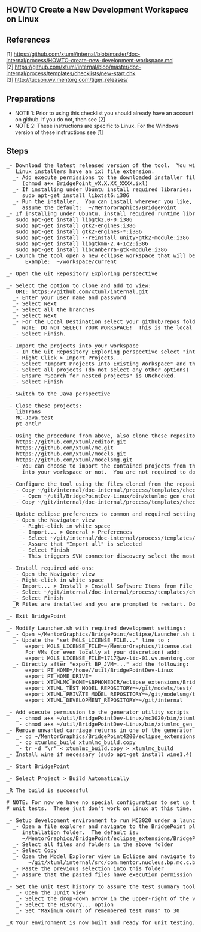 HOWTO Create a New Development Workspace on Linux
----------------------------------------

References
------------
[1]  https://github.com/xtuml/internal/blob/master/doc-internal/process/HOWTO-create-new-development-workspace.md  
[2]  https://github.com/xtuml/internal/blob/master/doc-internal/process/templates/checklists/new-start.chk  
[3]  http://tucson.wv.mentorg.com/tiger_releases/

Preparations
------------
- NOTE 1: Prior to using this checklist you should already have an account on github.  If you do not, then see [2]  
- NOTE 2: These instructions are specific to Linux.  For the Windows version of these instructions see [1]


Steps
------------
<pre>
_- Download the latest released version of the tool.  You will find all the releases at [3].
   Linux installers have an ixl file extension.
  _- Add execute permissions to the downloaded installer file
     (chmod a+x BridgePoint_vX.X.XX_XXXX.ixl)
  _- If installing under Ubuntu install required libraries:
     sudo apt-get install libxtst6:i386
  _- Run the installer.  You can install wherever you like, but these instructions 
     assume the default:  ~/MentorGraphics/BridgePoint
_- If installing under Ubuntu, install required runtime libraries for GTK
   sudo apt-get install libgtk2.0-0:i386
   sudo apt-get install gtk2-engines:i386
   sudo apt-get install gtk2-engines-*:i386
   sudo apt-get install --reinstall unity-gtk2-module:i386
   sudo apt-get install libgtkmm-2.4-1c2:i386
   sudo apt-get install libcanberra-gtk-module:i386
_- Launch the tool open a new eclipse workspace that will become your development workspace.
      Example:  ~/workspace/current

_- Open the Git Repository Exploring perspective

_- Select the option to clone and add to view:
   URI: https://github.com/xtuml/internal.git
  _- Enter your user name and password
  _- Select Next
  _- Select all the branches
  _- Select Next
  _- For the Local Destination select your github/repos folder (e.g. ~/git, which these instructions will use).
     NOTE: DO NOT SELECT YOUR WORKSPACE!  This is the local repository location.
  _- Select Finish.

_- Import the projects into your workspace
  _- In the Git Repository Exploring perspective select "internal"
  _- Right Click > Import Projects...
  _- Select "Import Projects Into Existing Workspace" and then "Next"
  _- Select all projects (do not select any other options)
  _- Ensure "Search for nested projects" is UNchecked.
  _- Select Finish

_- Switch to the Java perspective

_- Close these projects:
   libTrans
   MC-Java.test
   pt_antlr

_- Using the procedure from above, also clone these repositories:
   https://github.com/xtuml/editor.git
   https://github.com/xtuml/mc.git
   https://github.com/xtuml/models.git
   https://github.com/xtuml/modelsmg.git
  _- You can choose to import the contained projects from these repositories 
     into your workspace or not.  You are not required to do so.
	 
_- Configure the tool using the files cloned from the repositories above:
  _- Copy ~/git/internal/doc-internal/process/templates/checklists/development-workspace-setup/BridgePointDev-Linux into ~/util
    _- Open ~/util/BridgePointDev-Linux/bin/xtumlmc_gen_erate in a text editor.  Update the home dir and version to match your installation.
  _- Copy ~/git/internal/doc-internal/process/templates/checklists/development-workspace-setup/dropins/* into ~/MentorGraphics/BridgePoint/eclipse/dropins
  
_- Update eclipse preferences to common and required settings:
  _- Open the Navigator view
    _- Right-click in white space
    _- Import... > General > Preferences
    _- Select ~/git/internal/doc-internal/process/templates/checklists/development-workspace-setup/EclipsePreferences.epf
    _- Assure that "Import all" is selected
    _- Select Finish
    _- This triggers SVN connector discovery select the most recent SVN Kit connector
	
_- Install required add-ons:
  _- Open the Navigator view
  _- Right-click in white space
  _- Import... > Install > Install Software Items from File
  _- Select ~/git/internal/doc-internal/process/templates/checklists/development-workspace-setup/xtUML_dev_eclipse_addons.p2f
  _- Select Finish
  _R Files are installed and you are prompted to restart. Do NOT restart
    
_- Exit BridgePoint

_- Modify Launcher.sh with required development settings:
  _- Open ~/MentorGraphics/BridgePoint/eclipse/Launcher.sh in a text editor
  _- Update the "set MGLS_LICENSE_FILE..." line to :
      export MGLS_LICENSE_FILE=~/MentorGraphics/license.dat   
      For VMs (or even locally at your discretion) add:
      export MGLS_LICENSE_FILE=1717@wv-lic-01.wv.mentorg.com;1717@wv-lic-02.wv.mentorg.com;1717@svr-azt-eng-01  
  _- Directly after "export BP_JVM=..." add the following:
      export PT_HOME=/home/<your username>/util/BridgePointDev-Linux
      export PT_HOME_DRIVE=
      export XTUMLMC_HOME=$BPHOMEDIR/eclipse_extensions/BridgePoint/eclipse/plugins/com.mentor.nucleus.bp.mc.c.binary_$BP_VERSION/
      export XTUML_TEST_MODEL_REPOSITORY=~/git/models/test/
      export XTUML_PRIVATE_MODEL_REPOSITORY=~/git/modelsmg/test/
      export XTUML_DEVELOPMENT_REPOSITORY=~/git/internal

_- Add execute permission to the generator utility scripts
   _- chmod a+x ~/util/BridgePointDev-Linux/mc3020/bin/xtumlmc_build.exe
   _- chmod a+x ~/util/BridgePointDev-Linux/bin/xtumlmc_gen_erate
_- Remove unwanted carriage returns in one of the generator utility scripts
   _- cd ~/MentorGraphics/BridgePoint4200/eclipse_extensions/BridgePoint/eclipse/plugins/com.mentor.nucleus.bp.mc.c.binary_4.2.0/mc3020/bin
   _- cp xtumlmc_build xtumlmc_build.copy
   _- tr -d "\r" < xtumlmc_build.copy > xtumlmc_build
_- Install wine if necessary (sudo apt-get install wine1.4)

_- Start BridgePoint
	  
_- Select Project > Build Automatically

_R The build is successful

# NOTE: For now we have no special configuration to set up the graphics to run 
# unit tests.  These just don't work on Linux at this time.

_- Setup development environment to run MC3020 under a launch configuration
  _- Open a file explorer and navigate to the BridgePoint plug-in 
     installation folder.  The default is:
     ~/MentorGraphics/BridgePoint/eclipse_extensions/BridgePoint/eclipse/plugins/com.mentor.nucleus.bp.mc.c.binary_"ver"/mc3020
  _- Select all files and folders in the above folder
  _- Select Copy
  _- Open the Model Explorer view in Eclipse and navigate to:
       ~/git/xtuml/internal/src/com.mentor.nucleus.bp.mc.c.binary/mc3020
  _- Paste the previous selection into this folder
  _- Assure that the pasted files have execution permission

_- Set the unit test history to assure the test summary tool capture all results
   _- Open the JUnit view
   _- Select the drop-down arrow in the upper-right of the view
   _- Select the History... option
   _- Set "Maximum count of remembered test runs" to 30 
	
_R Your environment is now built and ready for unit testing.

</pre>
